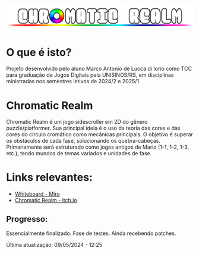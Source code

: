 ![Logotipo](https://raw.githubusercontent.com/flyinggdragon/Chromatic-Realm/refs/heads/main/Assets/Title/ChromaticRealmTitleNew.png)

# O que é isto?
Projeto desenvolvido pelo aluno Marco Antonio de Lucca di Iorio como TCC para graduação de Jogos Digitais pela UNISINOS/RS, em disciplinas ministradas nos semestres letivos de 2024/2 e 2025/1.

# Chromatic Realm
Chromatic Realm é um jogo sidescroller em 2D do gênero puzzle/platformer. Sua principal ideia é o uso da teoria das cores e das cores do círculo cromático como mecânicas principais.
O objetivo é superar os obstáculos de cada fase, solucionando os quebra-cabeças. Primariamente será estruturado como jogos antigos de Mario (1-1, 1-2, 1-3, etc.), tendo mundos de temas variados e unidades de fase.

# Links relevantes:
- [Whiteboard - Miro](https://miro.com/app/board/uXjVKisdaaU=/)
- [Chromatic Realm - itch.io](https://flyingdrag0n.itch.io)

## Progresso:
Essencialmente finalizado. Fase de testes. Ainda recebendo patches.

Última atualização: 09/05/2024 - 12:25
